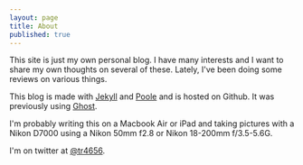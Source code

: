 ```yaml
---
layout: page
title: About
published: true
---
```


This site is just my own personal blog. I have many interests and I want to share my own thoughts on several of these. Lately, I've been doing some reviews on various things.

This blog is made with [Jekyll](http://jekyllrb.com) and [Poole](http://getpoole.com) and is hosted on Github. It was previously using [Ghost](https://ghost.org/).

I'm probably writing this on a Macbook Air or iPad and taking pictures with a Nikon D7000 using a Nikon 50mm f2.8 or Nikon 18-200mm f/3.5-5.6G.

I'm on twitter at [@tr4656](https://twitter.com/tr4656).